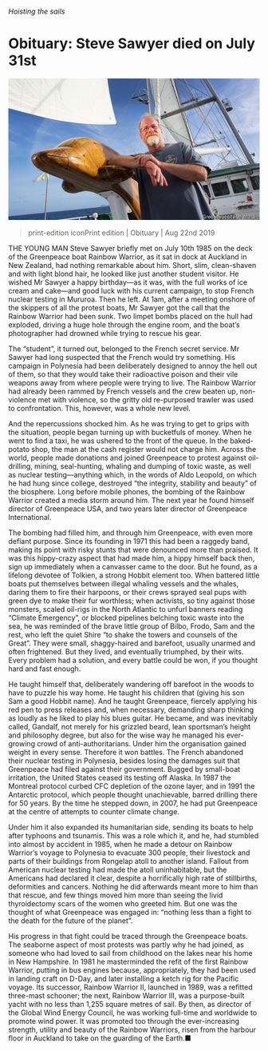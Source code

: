 ###### Hoisting the sails

# Obituary: Steve Sawyer died on July 31st 

![image](images/20190824_OBP001_0.jpg) 

> print-edition iconPrint edition | Obituary | Aug 22nd 2019 

THE YOUNG MAN Steve Sawyer briefly met on July 10th 1985 on the deck of the Greenpeace boat Rainbow Warrior, as it sat in dock at Auckland in New Zealand, had nothing remarkable about him. Short, slim, clean-shaven and with light blond hair, he looked like just another student visitor. He wished Mr Sawyer a happy birthday—as it was, with the full works of ice cream and cake—and good luck with his current campaign, to stop French nuclear testing in Mururoa. Then he left. At 1am, after a meeting onshore of the skippers of all the protest boats, Mr Sawyer got the call that the Rainbow Warrior had been sunk. Two limpet bombs placed on the hull had exploded, driving a huge hole through the engine room, and the boat’s photographer had drowned while trying to rescue his gear. 

The “student”, it turned out, belonged to the French secret service. Mr Sawyer had long suspected that the French would try something. His campaign in Polynesia had been deliberately designed to annoy the hell out of them, so that they would take their radioactive poison and their vile weapons away from where people were trying to live. The Rainbow Warrior had already been rammed by French vessels and the crew beaten up, non-violence met with violence, so the gritty old re-purposed trawler was used to confrontation. This, however, was a whole new level. 

And the repercussions shocked him. As he was trying to get to grips with the situation, people began turning up with bucketfuls of money. When he went to find a taxi, he was ushered to the front of the queue. In the baked-potato shop, the man at the cash register would not charge him. Across the world, people made donations and joined Greenpeace to protest against oil-drilling, mining, seal-hunting, whaling and dumping of toxic waste, as well as nuclear testing—anything which, in the words of Aldo Leopold, on which he had hung since college, destroyed “the integrity, stability and beauty” of the biosphere. Long before mobile phones, the bombing of the Rainbow Warrior created a media storm around him. The next year he found himself director of Greenpeace USA, and two years later director of Greenpeace International. 

The bombing had filled him, and through him Greenpeace, with even more defiant purpose. Since its founding in 1971 this had been a raggedy band, making its point with risky stunts that were denounced more than praised. It was this hippy-crazy aspect that had made him, a hippy himself back then, sign up immediately when a canvasser came to the door. But he found, as a lifelong devotee of Tolkien, a strong Hobbit element too. When battered little boats put themselves between illegal whaling vessels and the whales, daring them to fire their harpoons, or their crews sprayed seal pups with green dye to make their fur worthless; when activists, so tiny against those monsters, scaled oil-rigs in the North Atlantic to unfurl banners reading “Climate Emergency”, or blocked pipelines belching toxic waste into the sea, he was reminded of the brave little group of Bilbo, Frodo, Sam and the rest, who left the quiet Shire “to shake the towers and counsels of the Great”. They were small, shaggy-haired and barefoot, usually unarmed and often frightened. But they lived, and eventually triumphed, by their wits. Every problem had a solution, and every battle could be won, if you thought hard and fast enough. 

He taught himself that, deliberately wandering off barefoot in the woods to have to puzzle his way home. He taught his children that (giving his son Sam a good Hobbit name). And he taught Greenpeace, fiercely applying his red pen to press releases and, when necessary, demanding sharp thinking as loudly as he liked to play his blues guitar. He became, and was inevitably called, Gandalf, not merely for his grizzled beard, lean sportsman’s height and philosophy degree, but also for the wise way he managed his ever-growing crowd of anti-authoritarians. Under him the organisation gained weight in every sense. Therefore it won battles. The French abandoned their nuclear testing in Polynesia, besides losing the damages suit that Greenpeace had filed against their government. Bugged by small-boat irritation, the United States ceased its testing off Alaska. In 1987 the Montreal protocol curbed CFC depletion of the ozone layer, and in 1991 the Antarctic protocol, which people thought unachievable, barred drilling there for 50 years. By the time he stepped down, in 2007, he had put Greenpeace at the centre of attempts to counter climate change. 

Under him it also expanded its humanitarian side, sending its boats to help after typhoons and tsunamis. This was a role which it, and he, had stumbled into almost by accident in 1985, when he made a detour on Rainbow Warrior’s voyage to Polynesia to evacuate 300 people, their livestock and parts of their buildings from Rongelap atoll to another island. Fallout from American nuclear testing had made the atoll uninhabitable, but the Americans had declared it clear, despite a horrifically high rate of stillbirths, deformities and cancers. Nothing he did afterwards meant more to him than that rescue, and few things moved him more than seeing the livid thyroidectomy scars of the women who greeted him. But one was the thought of what Greenpeace was engaged in: “nothing less than a fight to the death for the future of the planet”. 

His progress in that fight could be traced through the Greenpeace boats. The seaborne aspect of most protests was partly why he had joined, as someone who had loved to sail from childhood on the lakes near his home in New Hampshire. In 1981 he masterminded the refit of the first Rainbow Warrior, putting in bus engines because, appropriately, they had been used in landing craft on D-Day, and later installing a ketch rig for the Pacific voyage. Its successor, Rainbow Warrior II, launched in 1989, was a refitted three-mast schooner; the next, Rainbow Warrior III, was a purpose-built yacht with no less than 1,255 square metres of sail. By then, as director of the Global Wind Energy Council, he was working full-time and worldwide to promote wind power. It was promoted too through the ever-increasing strength, utility and beauty of the Rainbow Warriors, risen from the harbour floor in Auckland to take on the guarding of the Earth.■ 

